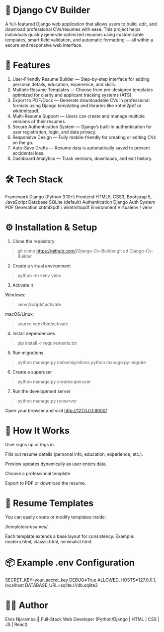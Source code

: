 # 🧠 Django CV Builder

A full-featured Django web application that allows users to build, edit, and download professional CVs/resumes with ease.
This project helps individuals quickly generate optimized resumes using customizable templates, smart field validation, and automatic formatting — all within a secure and responsive web interface.

# 🚀 Features
1. User-Friendly Resume Builder — Step-by-step interface for adding personal details, education, experience, and skills.
2. Multiple Resume Templates — Choose from pre-designed templates optimized for clarity and applicant tracking systems (ATS).
3. Export to PDF/Docx — Generate downloadable CVs in professional formats using Django templating and libraries like xhtml2pdf or wkhtmltopdf.
4. Multi-Resume Support — Users can create and manage multiple versions of their resumes.
5. Secure Authentication System — Django’s built-in authentication for user registration, login, and data privacy.
6. Responsive Design — Fully mobile-friendly for creating or editing CVs on the go.
7. Auto-Save Drafts — Resume data is automatically saved to prevent accidental loss.
8. Dashboard Analytics — Track versions, downloads, and edit history.

# 🛠️ Tech Stack
Framework	Django (Python 3.10+)
Frontend	HTML5, CSS3, Bootstrap 5, JavaScript
Database	SQLite (default) 
Authentication	Django Auth System
PDF Generation	xhtml2pdf / wkhtmltopdf
Environment	Virtualenv / venv

# ⚙️ Installation & Setup
1. Clone the repository
> git clone https://github.com/<your-username>/Django-Cv-Builder.git
> cd Django-Cv-Builder

2. Create a virtual environment
> python -m venv venv

3. Activate it

Windows:

> venv\Scripts\activate


macOS/Linux:

> source venv/bin/activate

4. Install dependencies
> pip install -r requirements.txt

5. Run migrations
> python manage.py makemigrations
> python manage.py migrate

6. Create a superuser
> python manage.py createsuperuser

7. Run the development server
> python manage.py runserver


Open your browser and visit http://127.0.0.1:8000/

# 🧩 How It Works

User signs up or logs in.

Fills out resume details (personal info, education, experience, etc.).

Preview updates dynamically as user enters data.

Choose a professional template.

Export to PDF or download the resume.

# 🎨 Resume Templates

You can easily create or modify templates inside:

/templates/resumes/


Each template extends a base layout for consistency.
Example: modern.html, classic.html, minimalist.html.

# 📦 Example .env Configuration
SECRET_KEY=your_secret_key
DEBUG=True
ALLOWED_HOSTS=127.0.0.1, localhost
DATABASE_URL=sqlite:///db.sqlite3

# 👨‍💻 Author

Elvis Njaramba
💼 Full-Stack Web Developer (Python/Django | HTML | CSS | JS | React)

